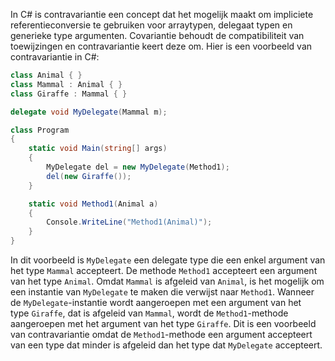 In C# is contravariantie een concept dat het mogelijk maakt om impliciete referentieconversie te gebruiken voor arraytypen, delegaat typen en generieke type argumenten. Covariantie behoudt de compatibiliteit van toewijzingen en contravariantie keert deze om. Hier is een voorbeeld van contravariantie in C#:

```cs
class Animal { }
class Mammal : Animal { }
class Giraffe : Mammal { }

delegate void MyDelegate(Mammal m);

class Program
{
    static void Main(string[] args)
    {
        MyDelegate del = new MyDelegate(Method1);
        del(new Giraffe());
    }

    static void Method1(Animal a)
    {
        Console.WriteLine("Method1(Animal)");
    }
}
```

In dit voorbeeld is `MyDelegate` een delegate type die een enkel argument van het type `Mammal` accepteert. De methode `Method1` accepteert een argument van het type `Animal`. Omdat `Mammal` is afgeleid van `Animal`, is het mogelijk om een ​​instantie van `MyDelegate` te maken die verwijst naar `Method1`. Wanneer de `MyDelegate`-instantie wordt aangeroepen met een argument van het type `Giraffe`, dat is afgeleid van `Mammal`, wordt de `Method1`-methode aangeroepen met het argument van het type `Giraffe`. Dit is een voorbeeld van contravariantie omdat de `Method1`-methode een argument accepteert van een type dat minder is afgeleid dan het type dat `MyDelegate` accepteert.